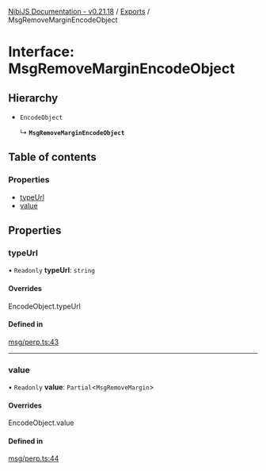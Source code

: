 [NibiJS Documentation - v0.21.18](../intro.md) / [Exports](../modules.md) / MsgRemoveMarginEncodeObject

# Interface: MsgRemoveMarginEncodeObject

## Hierarchy

- `EncodeObject`

  ↳ **`MsgRemoveMarginEncodeObject`**

## Table of contents

### Properties

- [typeUrl](MsgRemoveMarginEncodeObject.md#typeurl)
- [value](MsgRemoveMarginEncodeObject.md#value)

## Properties

### typeUrl

• `Readonly` **typeUrl**: `string`

#### Overrides

EncodeObject.typeUrl

#### Defined in

[msg/perp.ts:43](https://github.com/NibiruChain/ts-sdk/blob/0e252f8/packages/nibijs/src/msg/perp.ts#L43)

---

### value

• `Readonly` **value**: `Partial`<`MsgRemoveMargin`\>

#### Overrides

EncodeObject.value

#### Defined in

[msg/perp.ts:44](https://github.com/NibiruChain/ts-sdk/blob/0e252f8/packages/nibijs/src/msg/perp.ts#L44)
